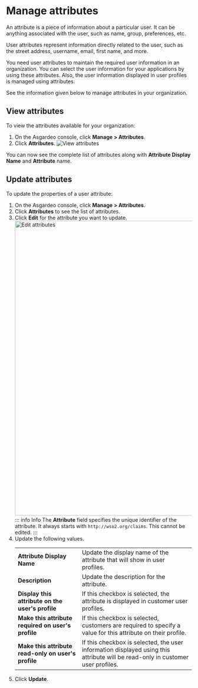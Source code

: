 # Manage attributes

An attribute is a piece of information about a particular user. It can be anything associated with the user, such as name, group, preferences, etc. 

User attributes represent information directly related to the user, such as the street address, username, email, first name, and more.

You need user attributes to maintain the required user information in an organization. You can select the user information for your applications by using these attributes. Also, the user information displayed in user profiles is managed using attributes.

See the information given below to manage attributes in your organization.

## View attributes
To view the attributes available for your organization:
1. On the Asgardeo console, click **Manage > Attributes**.
2. Click **Attributes**.
   <img :src="$withBase('/assets/img/guides/organization/attributes/view-attributes.png')" alt="View attributes">

You can now see the complete list of attributes along with **Attribute Display Name** and **Attribute** name.

## Update attributes
To update the properties of a user attribute:
1. On the Asgardeo console, click **Manage > Attributes**.
2. Click **Attributes** to see the list of attributes.
3. Click **Edit** for the attribute you want to update.
   <img :src="$withBase('/assets/img/guides/organization/attributes/edit-attributes.png')" width="800" alt="Edit attributes"> 
   ::: info Info
     The **Attribute** field specifies the unique identifier of the attribute. It always starts with `http://wso2.org/claims`. This cannot be edited.
   :::
4. Update the following values.
   <table>
      <tbody>
         <tr>
            <td><b>Attribute Display Name</b></td>
            <td>Update the display name of the attribute that will show in user profiles.</td>
         </tr>
         <tr>
              <td><b>Description</b></td>
              <td>Update the description for the attribute.</td>
         </tr>
       <tr>
             <td><b>Display this attribute on the user's profile</b></td>
             <td>If this checkbox is selected, the attribute is displayed in customer user profiles.</td>
        </tr>
        <tr>
            <td><b>Make this attribute required on user's profile</b></td>
            <td>If this checkbox is selected, customers are required to specify a value for this attribute on their profile.</td>
        </tr>
        <tr>
           <td><b>Make this attribute read-only on user's profile</b></td>
           <td>If this checkbox is selected, the user information displayed using this attribute will be read-only in customer user profiles.</td>
      </tr>
      </tbody>
   </table>
6. Click **Update**.
